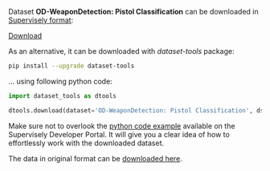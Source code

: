 Dataset **OD-WeaponDetection: Pistol Classification** can be downloaded in [Supervisely format](https://developer.supervisely.com/api-references/supervisely-annotation-json-format):

 [Download](https://assets.supervisely.com/supervisely-supervisely-assets-public/teams_storage/q/L/Kx/Z6bSvcFBb0a2aKZMLFAmSZzVwFdJasrRotlBbcp3XLNr3FLaXo3y9JLbyXXcsYa5adN45d1sq0qmofWxsXimcP2dl4zoBvvj5BjKBKx547VthThou8eFX3ZwmZMa.tar)

As an alternative, it can be downloaded with *dataset-tools* package:
``` bash
pip install --upgrade dataset-tools
```

... using following python code:
``` python
import dataset_tools as dtools

dtools.download(dataset='OD-WeaponDetection: Pistol Classification', dst_dir='~/dataset-ninja/')
```
Make sure not to overlook the [python code example](https://developer.supervisely.com/getting-started/python-sdk-tutorials/iterate-over-a-local-project) available on the Supervisely Developer Portal. It will give you a clear idea of how to effortlessly work with the downloaded dataset.

The data in original format can be [downloaded here](https://drive.google.com/file/d/1Szc920DAh5kU8Qk38Doq0znEVR1QmTZS/view?usp=sharing).